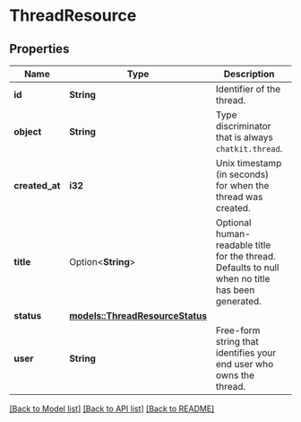 # ThreadResource

## Properties

Name | Type | Description | Notes
------------ | ------------- | ------------- | -------------
**id** | **String** | Identifier of the thread. | 
**object** | **String** | Type discriminator that is always `chatkit.thread`. | 
**created_at** | **i32** | Unix timestamp (in seconds) for when the thread was created. | 
**title** | Option<**String**> | Optional human-readable title for the thread. Defaults to null when no title has been generated. | 
**status** | [**models::ThreadResourceStatus**](ThreadResource_status.md) |  | 
**user** | **String** | Free-form string that identifies your end user who owns the thread. | 

[[Back to Model list]](../README.md#documentation-for-models) [[Back to API list]](../README.md#documentation-for-api-endpoints) [[Back to README]](../README.md)


